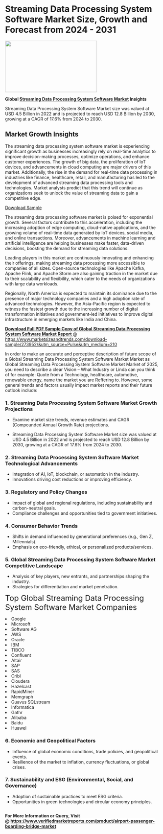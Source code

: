 <H1>Streaming Data Processing System Software Market Size, Growth and Forecast from 2024 - 2031</H1><img class="aligncenter size-medium wp-image-584254" src="https://thirdeyenews.in/wp-content/uploads/2024/09/Global-Market-Research-300x168.jpeg" alt="" width="300" height="168" /><p><strong>Global&nbsp;<a href="https://www.marketsizeandtrends.com/download-sample/273952/&amp;utm_source=Pulse&amp;utm_medium=210">Streaming Data Processing System Software Market</a> Insights</strong></p><p>Streaming Data Processing System Software Market size was valued at USD 4.5 Billion in 2022 and is projected to reach USD 12.8 Billion by 2030, growing at a CAGR of 17.6% from 2024 to 2030.</p><p><h2>Market Growth Insights</h2> <p>The streaming data processing system software market is experiencing significant growth as businesses increasingly rely on real-time analytics to improve decision-making processes, optimize operations, and enhance customer experiences. The growth of big data, the proliferation of IoT devices, and advancements in cloud computing are major drivers of this market. Additionally, the rise in the demand for real-time data processing in industries like finance, healthcare, retail, and manufacturing has led to the development of advanced streaming data processing tools and technologies. Market analysts predict that this trend will continue as organizations seek to unlock the value of streaming data to gain a competitive edge.</p> <p><a href="#">Download Sample</a></p> <p>The streaming data processing software market is poised for exponential growth. Several factors contribute to this acceleration, including the increasing adoption of edge computing, cloud-native applications, and the growing volume of real-time data generated by IoT devices, social media, and online transactions. Moreover, advancements in machine learning and artificial intelligence are helping businesses make faster, data-driven decisions, boosting the demand for streaming data solutions.</p> <p>Leading players in this market are continuously innovating and enhancing their offerings, making streaming data processing more accessible to companies of all sizes. Open-source technologies like Apache Kafka, Apache Flink, and Apache Storm are also gaining traction in the market due to their scalability and flexibility, which cater to the needs of organizations with large data workloads.</p> <p>Regionally, North America is expected to maintain its dominance due to the presence of major technology companies and a high adoption rate of advanced technologies. However, the Asia-Pacific region is expected to witness the fastest growth due to the increasing number of digital transformation initiatives and government-led initiatives to improve digital infrastructure in emerging markets like India and China.</p> <p><a href="#"></p><p><span class=""><strong>Download Full PDF Sample Copy of Global Streaming Data Processing System Software Market Report</strong> @ <a href="https://www.marketsizeandtrends.com/download-sample/273952/&amp;utm_source=Pulse&amp;utm_medium=210" target="_blank">https://www.marketsizeandtrends.com/download-sample/273952/&amp;utm_source=Pulse&amp;utm_medium=210</a></span></p><p>In order to make an accurate and perceptive description of future scope of a Global&nbsp;Streaming Data Processing System Software Market Market as Global&nbsp;Streaming Data Processing System Software Market Market of 2025, you need to describe a clear Vision &ndash; What Industry or Linda can you think of for example: Quote from a Technology, healthcare, automotive, renewable energy, name the market you are Reffering to. However, some general trends and factors usually impact market reports and their future outlook include:</p><h3>1.&nbsp;<strong>Streaming Data Processing System Software Market Growth Projections</strong></h3><ul><li>Examine market size trends, revenue estimates and CAGR (Compounded Annual Growth Rate) projections.</li><li><p>Streaming Data Processing System Software Market size was valued at USD 4.5 Billion in 2022 and is projected to reach USD 12.8 Billion by 2030, growing at a CAGR of 17.6% from 2024 to 2030.</p></li></ul><h3>2.&nbsp;<strong>Streaming Data Processing System Software Market Technological Advancements</strong></h3><ul><li>Integration of AI, IoT, blockchain, or automation in the industry.</li><li>Innovations driving cost reductions or improving efficiency.</li></ul><h3>3.&nbsp;<strong>Regulatory and Policy Changes</strong></h3><ul><li>Impact of global and regional regulations, including sustainability and carbon-neutral goals.</li><li>Compliance challenges and opportunities tied to government initiatives.</li></ul><h3>4.&nbsp;<strong>Consumer Behavior Trends</strong></h3><ul><li>Shifts in demand influenced by generational preferences (e.g., Gen Z, Millennials).</li><li>Emphasis on eco-friendly, ethical, or personalized products/services.</li></ul><h3>5.&nbsp;<strong>Global Streaming Data Processing System Software Market Competitive Landscape</strong></h3><ul><li>Analysis of key players, new entrants, and partnerships shaping the industry.</li><li>Strategies for differentiation and market penetration.</li></ul><p data-pm-slice="1 1 []"><span style="color: inherit; font-family: inherit; font-size: 25px;">Top Global Streaming Data Processing System Software Market Companies</span></p><div class="" data-test-id=""><p><li>Google</li><li> Microsoft</li><li> Software AG</li><li> AWS</li><li> Oracle</li><li> IBM</li><li> TIBCO</li><li> Confluent</li><li> Altair</li><li> SAP</li><li> SAS</li><li> Cribl</li><li> Cloudera</li><li> Hazelcast</li><li> RapidMiner</li><li> Memgraph</li><li> Guavus SQLstream</li><li> Informatica</li><li> Gathr</li><li> Alibaba</li><li> Baidu</li><li> Huawei</li></p></div><h3>6.&nbsp;<strong>Economic and Geopolitical Factors</strong></h3><ul><li>Influence of global economic conditions, trade policies, and geopolitical events.</li><li>Resilience of the market to inflation, currency fluctuations, or global crises.</li></ul><h3>7.&nbsp;<strong>Sustainability and ESG (Environmental, Social, and Governance)</strong></h3><ul><li>Adoption of sustainable practices to meet ESG criteria.</li><li>Opportunities in green technologies and circular economy principles.</li></ul><h2><strong style="font-size: 14px;">For More Information or Query, Visit @&nbsp;</strong><a style="background-color: #ffffff; font-size: 14px;" href="https://www.marketsizeandtrends.com/report/streaming-data-processing-system-software-market/" target="_blank">https://www.verifiedmarketreports.com/product/airport-passenger-boarding-bridge-market</a></h2>
